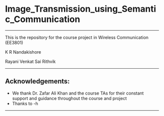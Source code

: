 # Image_Transmission_using_Semantic_Communication
-----------------
This is the repository for the course project in Wireless Communication (EE3801)

K R Nandakishore

Rayani Venkat Sai Rithvik

-----------------

## Acknowledgements:
- We thank Dr. Zafar Ali Khan and the course TAs for their constant support and guidance throughout the course and project
- Thanks to
  -h


-----------------
